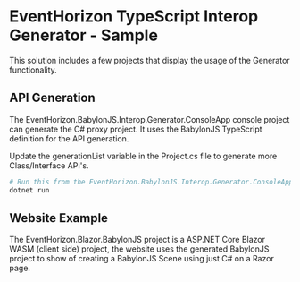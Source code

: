 # EventHorizon TypeScript Interop Generator - Sample

This solution includes a few projects that display the usage of the Generator functionality.

## API Generation

The EventHorizon.BabylonJS.Interop.Generator.ConsoleApp console project can generate the C# proxy project. It uses the BabylonJS TypeScript definition for the API generation.

Update the generationList variable in the Project.cs file to generate more Class/Interface API's.

~~~ bash
# Run this from the EventHorizon.BabylonJS.Interop.Generator.ConsoleApp project root
dotnet run
~~~

## Website Example

The EventHorizon.Blazor.BabylonJS project is a ASP.NET Core Blazor WASM (client side) project, the website uses the generated BabylonJS project to show of creating a BabylonJS Scene using just C# on a Razor page.
